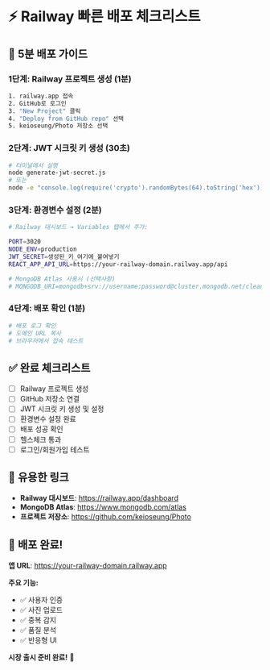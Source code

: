 # ⚡ Railway 빠른 배포 체크리스트

## 🚀 5분 배포 가이드

### 1단계: Railway 프로젝트 생성 (1분)
```bash
1. railway.app 접속
2. GitHub로 로그인
3. "New Project" 클릭
4. "Deploy from GitHub repo" 선택
5. keioseung/Photo 저장소 선택
```

### 2단계: JWT 시크릿 키 생성 (30초)
```bash
# 터미널에서 실행
node generate-jwt-secret.js
# 또는
node -e "console.log(require('crypto').randomBytes(64).toString('hex'))"
```

### 3단계: 환경변수 설정 (2분)
```bash
# Railway 대시보드 → Variables 탭에서 추가:

PORT=3020
NODE_ENV=production
JWT_SECRET=생성된_키_여기에_붙여넣기
REACT_APP_API_URL=https://your-railway-domain.railway.app/api

# MongoDB Atlas 사용시 (선택사항)
# MONGODB_URI=mongodb+srv://username:password@cluster.mongodb.net/cleanup-pro?retryWrites=true&w=majority
```

### 4단계: 배포 확인 (1분)
```bash
# 배포 로그 확인
# 도메인 URL 복사
# 브라우저에서 접속 테스트
```

## ✅ 완료 체크리스트

- [ ] Railway 프로젝트 생성
- [ ] GitHub 저장소 연결
- [ ] JWT 시크릿 키 생성 및 설정
- [ ] 환경변수 설정 완료
- [ ] 배포 성공 확인
- [ ] 헬스체크 통과
- [ ] 로그인/회원가입 테스트

## 🔗 유용한 링크

- **Railway 대시보드**: https://railway.app/dashboard
- **MongoDB Atlas**: https://www.mongodb.com/atlas
- **프로젝트 저장소**: https://github.com/keioseung/Photo

## 🎯 배포 완료!

**앱 URL**: https://your-railway-domain.railway.app

**주요 기능:**
- ✅ 사용자 인증
- ✅ 사진 업로드
- ✅ 중복 감지
- ✅ 품질 분석
- ✅ 반응형 UI

**시장 출시 준비 완료!** 🚀 